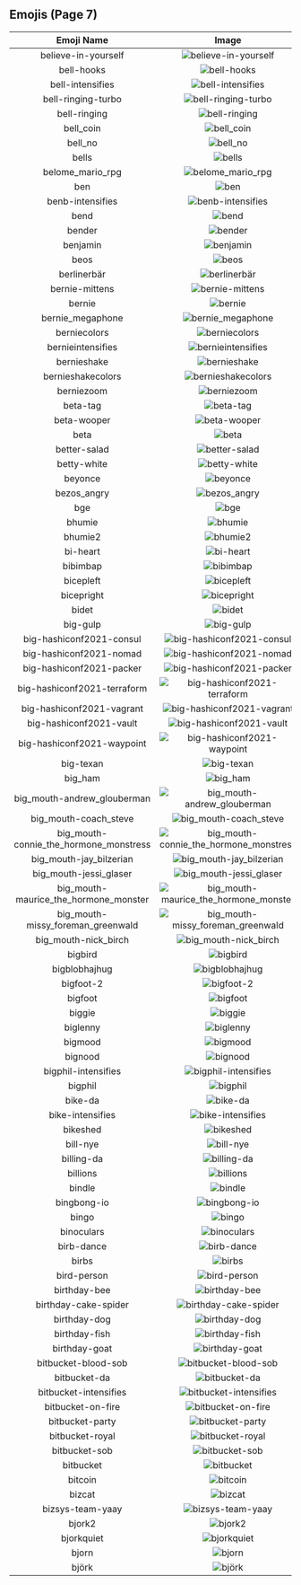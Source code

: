 
  ## Emojis (Page 7)
  |Emoji Name|Image|
  | :-: | :-: |
  |believe-in-yourself| ![believe-in-yourself](/emojis/hashicorp/believe-in-yourself.png)|
  |bell-hooks| ![bell-hooks](/emojis/hashicorp/bell-hooks.png)|
  |bell-intensifies| ![bell-intensifies](/emojis/hashicorp/bell-intensifies.gif)|
  |bell-ringing-turbo| ![bell-ringing-turbo](/emojis/hashicorp/bell-ringing-turbo.gif)|
  |bell-ringing| ![bell-ringing](/emojis/hashicorp/bell-ringing.gif)|
  |bell_coin| ![bell_coin](/emojis/hashicorp/bell_coin.png)|
  |bell_no| ![bell_no](/emojis/hashicorp/bell_no.png)|
  |bells| ![bells](/emojis/hashicorp/bells.png)|
  |belome_mario_rpg| ![belome_mario_rpg](/emojis/hashicorp/belome_mario_rpg.png)|
  |ben| ![ben](/emojis/hashicorp/ben.png)|
  |benb-intensifies| ![benb-intensifies](/emojis/hashicorp/benb-intensifies.gif)|
  |bend| ![bend](/emojis/hashicorp/bend.png)|
  |bender| ![bender](/emojis/hashicorp/bender.gif)|
  |benjamin| ![benjamin](/emojis/hashicorp/benjamin.jpg)|
  |beos| ![beos](/emojis/hashicorp/beos.png)|
  |berlinerbär| ![berlinerbär](/emojis/hashicorp/berlinerbär.png)|
  |bernie-mittens| ![bernie-mittens](/emojis/hashicorp/bernie-mittens.png)|
  |bernie| ![bernie](/emojis/hashicorp/bernie.png)|
  |bernie_megaphone| ![bernie_megaphone](/emojis/hashicorp/bernie_megaphone.jpg)|
  |berniecolors| ![berniecolors](/emojis/hashicorp/berniecolors.gif)|
  |bernieintensifies| ![bernieintensifies](/emojis/hashicorp/bernieintensifies.gif)|
  |bernieshake| ![bernieshake](/emojis/hashicorp/bernieshake.gif)|
  |bernieshakecolors| ![bernieshakecolors](/emojis/hashicorp/bernieshakecolors.gif)|
  |berniezoom| ![berniezoom](/emojis/hashicorp/berniezoom.gif)|
  |beta-tag| ![beta-tag](/emojis/hashicorp/beta-tag.png)|
  |beta-wooper| ![beta-wooper](/emojis/hashicorp/beta-wooper.png)|
  |beta| ![beta](/emojis/hashicorp/beta.png)|
  |better-salad| ![better-salad](/emojis/hashicorp/better-salad.png)|
  |betty-white| ![betty-white](/emojis/hashicorp/betty-white.jpg)|
  |beyonce| ![beyonce](/emojis/hashicorp/beyonce.png)|
  |bezos_angry| ![bezos_angry](/emojis/hashicorp/bezos_angry.png)|
  |bge| ![bge](/emojis/hashicorp/bge.jpg)|
  |bhumie| ![bhumie](/emojis/hashicorp/bhumie.png)|
  |bhumie2| ![bhumie2](/emojis/hashicorp/bhumie2.png)|
  |bi-heart| ![bi-heart](/emojis/hashicorp/bi-heart.png)|
  |bibimbap| ![bibimbap](/emojis/hashicorp/bibimbap.png)|
  |bicepleft| ![bicepleft](/emojis/hashicorp/bicepleft.png)|
  |bicepright| ![bicepright](/emojis/hashicorp/bicepright.png)|
  |bidet| ![bidet](/emojis/hashicorp/bidet.jpg)|
  |big-gulp| ![big-gulp](/emojis/hashicorp/big-gulp.gif)|
  |big-hashiconf2021-consul| ![big-hashiconf2021-consul](/emojis/hashicorp/big-hashiconf2021-consul.png)|
  |big-hashiconf2021-nomad| ![big-hashiconf2021-nomad](/emojis/hashicorp/big-hashiconf2021-nomad.png)|
  |big-hashiconf2021-packer| ![big-hashiconf2021-packer](/emojis/hashicorp/big-hashiconf2021-packer.png)|
  |big-hashiconf2021-terraform| ![big-hashiconf2021-terraform](/emojis/hashicorp/big-hashiconf2021-terraform.png)|
  |big-hashiconf2021-vagrant| ![big-hashiconf2021-vagrant](/emojis/hashicorp/big-hashiconf2021-vagrant.png)|
  |big-hashiconf2021-vault| ![big-hashiconf2021-vault](/emojis/hashicorp/big-hashiconf2021-vault.png)|
  |big-hashiconf2021-waypoint| ![big-hashiconf2021-waypoint](/emojis/hashicorp/big-hashiconf2021-waypoint.png)|
  |big-texan| ![big-texan](/emojis/hashicorp/big-texan.png)|
  |big_ham| ![big_ham](/emojis/hashicorp/big_ham.gif)|
  |big_mouth-andrew_glouberman| ![big_mouth-andrew_glouberman](/emojis/hashicorp/big_mouth-andrew_glouberman.png)|
  |big_mouth-coach_steve| ![big_mouth-coach_steve](/emojis/hashicorp/big_mouth-coach_steve.png)|
  |big_mouth-connie_the_hormone_monstress| ![big_mouth-connie_the_hormone_monstress](/emojis/hashicorp/big_mouth-connie_the_hormone_monstress.png)|
  |big_mouth-jay_bilzerian| ![big_mouth-jay_bilzerian](/emojis/hashicorp/big_mouth-jay_bilzerian.png)|
  |big_mouth-jessi_glaser| ![big_mouth-jessi_glaser](/emojis/hashicorp/big_mouth-jessi_glaser.png)|
  |big_mouth-maurice_the_hormone_monster| ![big_mouth-maurice_the_hormone_monster](/emojis/hashicorp/big_mouth-maurice_the_hormone_monster.png)|
  |big_mouth-missy_foreman_greenwald| ![big_mouth-missy_foreman_greenwald](/emojis/hashicorp/big_mouth-missy_foreman_greenwald.png)|
  |big_mouth-nick_birch| ![big_mouth-nick_birch](/emojis/hashicorp/big_mouth-nick_birch.png)|
  |bigbird| ![bigbird](/emojis/hashicorp/bigbird.gif)|
  |bigblobhajhug| ![bigblobhajhug](/emojis/hashicorp/bigblobhajhug.png)|
  |bigfoot-2| ![bigfoot-2](/emojis/hashicorp/bigfoot-2.png)|
  |bigfoot| ![bigfoot](/emojis/hashicorp/bigfoot.jpg)|
  |biggie| ![biggie](/emojis/hashicorp/biggie.jpg)|
  |biglenny| ![biglenny](/emojis/hashicorp/biglenny.png)|
  |bigmood| ![bigmood](/emojis/hashicorp/bigmood.gif)|
  |bignood| ![bignood](/emojis/hashicorp/bignood.gif)|
  |bigphil-intensifies| ![bigphil-intensifies](/emojis/hashicorp/bigphil-intensifies.gif)|
  |bigphil| ![bigphil](/emojis/hashicorp/bigphil.png)|
  |bike-da| ![bike-da](/emojis/hashicorp/bike-da.png)|
  |bike-intensifies| ![bike-intensifies](/emojis/hashicorp/bike-intensifies.gif)|
  |bikeshed| ![bikeshed](/emojis/hashicorp/bikeshed.png)|
  |bill-nye| ![bill-nye](/emojis/hashicorp/bill-nye.png)|
  |billing-da| ![billing-da](/emojis/hashicorp/billing-da.png)|
  |billions| ![billions](/emojis/hashicorp/billions.jpg)|
  |bindle| ![bindle](/emojis/hashicorp/bindle.png)|
  |bingbong-io| ![bingbong-io](/emojis/hashicorp/bingbong-io.jpg)|
  |bingo| ![bingo](/emojis/hashicorp/bingo.png)|
  |binoculars| ![binoculars](/emojis/hashicorp/binoculars.png)|
  |birb-dance| ![birb-dance](/emojis/hashicorp/birb-dance.gif)|
  |birbs| ![birbs](/emojis/hashicorp/birbs.jpg)|
  |bird-person| ![bird-person](/emojis/hashicorp/bird-person.png)|
  |birthday-bee| ![birthday-bee](/emojis/hashicorp/birthday-bee.png)|
  |birthday-cake-spider| ![birthday-cake-spider](/emojis/hashicorp/birthday-cake-spider.png)|
  |birthday-dog| ![birthday-dog](/emojis/hashicorp/birthday-dog.png)|
  |birthday-fish| ![birthday-fish](/emojis/hashicorp/birthday-fish.png)|
  |birthday-goat| ![birthday-goat](/emojis/hashicorp/birthday-goat.png)|
  |bitbucket-blood-sob| ![bitbucket-blood-sob](/emojis/hashicorp/bitbucket-blood-sob.png)|
  |bitbucket-da| ![bitbucket-da](/emojis/hashicorp/bitbucket-da.png)|
  |bitbucket-intensifies| ![bitbucket-intensifies](/emojis/hashicorp/bitbucket-intensifies.gif)|
  |bitbucket-on-fire| ![bitbucket-on-fire](/emojis/hashicorp/bitbucket-on-fire.gif)|
  |bitbucket-party| ![bitbucket-party](/emojis/hashicorp/bitbucket-party.gif)|
  |bitbucket-royal| ![bitbucket-royal](/emojis/hashicorp/bitbucket-royal.png)|
  |bitbucket-sob| ![bitbucket-sob](/emojis/hashicorp/bitbucket-sob.png)|
  |bitbucket| ![bitbucket](/emojis/hashicorp/bitbucket.png)|
  |bitcoin| ![bitcoin](/emojis/hashicorp/bitcoin.jpg)|
  |bizcat| ![bizcat](/emojis/hashicorp/bizcat.png)|
  |bizsys-team-yaay| ![bizsys-team-yaay](/emojis/hashicorp/bizsys-team-yaay.gif)|
  |bjork2| ![bjork2](/emojis/hashicorp/bjork2.png)|
  |bjorkquiet| ![bjorkquiet](/emojis/hashicorp/bjorkquiet.png)|
  |bjorn| ![bjorn](/emojis/hashicorp/bjorn.png)|
  |björk| ![björk](/emojis/hashicorp/björk.png)|
  